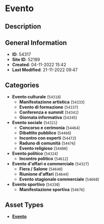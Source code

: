 # Evento

## Description

## General Information
- **ID**: 54317
- **Site ID**: 52189
- **Created**: 04-11-2022 15:42
- **Last Modified**: 21-11-2022 09:47

## Categories
- **Evento culturale** (`54318`)
  - **Manifestazione artistica** (`54333`)
  - **Evento di formazione** (`54337`)
  - **Conferenza e summit** (`54341`)
  - **Giornata informativa** (`54345`)
- **Evento sociale** (`54321`)
  - **Concorso e cerimonia** (`54464`)
  - **Dibattito pubblico** (`54468`)
  - **Incontro con esperti** (`54472`)
  - **Raduno di comunità** (`54476`)
  - **Evento religioso** (`54480`)
- **Evento politico** (`54324`)
  - **Incontro politico** (`54612`)
- **Evento d'affari o commerciale** (`54327`)
  - **Fiera / Salone** (`54640`)
  - **Riunione d'affari** (`54644`)
  - **Evento stagionale commerciale** (`54668`)
- **Evento sportivo** (`54330`)
  - **Manifestazione sportiva** (`54676`)
## Asset Types
- **[Evento](../contentStructure/evento/README.md)** 
